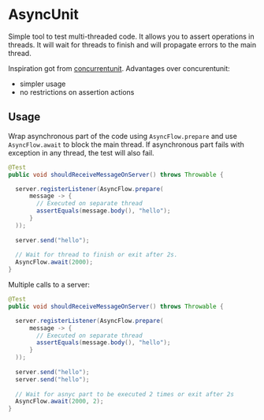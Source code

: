 # AsyncUnit

Simple tool to test multi-threaded code. It allows you to assert operations in threads. It will wait for threads to finish and will propagate errors to the main thread. 

Inspiration got from [concurrentunit](https://github.com/jhalterman/concurrentunit). 
Advantages over concurentunit:
* simpler usage
* no restrictions on assertion actions

## Usage
Wrap asynchronous part of the code using `AsyncFlow.prepare` and use `AsyncFlow.await` to block the main thread.
If asynchronous part fails with exception in any thread, the test will also fail. 

```java
@Test
public void shouldReceiveMessageOnServer() throws Throwable {

  server.registerListener(AsyncFlow.prepare(
      message -> {
        // Executed on separate thread
        assertEquals(message.body(), "hello");
      }
  ));
  
  server.send("hello");
  
  // Wait for thread to finish or exit after 2s.
  AsyncFlow.await(2000);
}
```
 
Multiple calls to a server:

```java
@Test
public void shouldReceiveMessageOnServer() throws Throwable {

  server.registerListener(AsyncFlow.prepare(
      message -> {
        // Executed on separate thread
        assertEquals(message.body(), "hello");
      }
  ));
  
  server.send("hello");
  server.send("hello");
  
  // Wait for asnyc part to be executed 2 times or exit after 2s 
  AsyncFlow.await(2000, 2);
}
```



